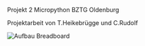 Projekt 2 Micropython BZTG Oldenburg 

Projektarbeit von T.Heikebrügge und C.Rudolf

![Aufbau Breadboard](https://github.com/chrisru09/Projekt2_TH_CR_ETS23/assets/142886642/e651ef40-78c6-432d-ad82-24348f8082b1)
